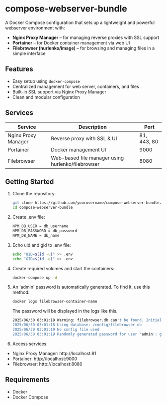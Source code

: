 # compose-webserver-bundle
A Docker Compose configuration that sets up a lightweight and powerful webserver environment with:

- **Nginx Proxy Manager** – for managing reverse proxies with SSL support
- **Portainer** – for Docker container management via web UI
- **Filebrowser (hurlenko/image)** – for browsing and managing files in a simple interface

## Features

- Easy setup using `docker-compose`
- Centralized management for web server, containers, and files
- Built-in SSL support via Nginx Proxy Manager
- Clean and modular configuration

## Services

| Service              | Description                                      | Port         |
|----------------------|--------------------------------------------------|--------------|
| Nginx Proxy Manager  | Reverse proxy with SSL & UI                      | 81, 443, 80  |
| Portainer            | Docker management UI                             | 9000         |
| Filebrowser          | Web-based file manager using hurlenko/filebrowser| 8080         |

## Getting Started

1. Clone the repository:

   ```bash
   git clone https://github.com/yourusername/compose-webserver-bundle.git
   cd compose-webserver-bundle

2. Create .env file:

   ```bash
   NPM_DB_USER = db_username
   NPM_DB_PASSWORD = db_password
   NPM_DB_NAME = db_name

4. Echo uid and gid to .env file:
   ```bash
   echo "UID=$(id -u)" >> .env
   echo "GID=$(id -g)" >> .env

5. Create required volumes and start the containers:
   ```bash
   docker-compose up -d

6. An 'admin' password is automatically generated. To find it, use this method:
   ```bash
   docker logs filebrowser-container-name
   ```
   The password will be displayed in the logs like this.
   ```bash
   2025/06/30 03:01:18 Warning: filebrowser.db can't be found. Initialing in /config/
   2025/06/30 03:01:18 Using database: /config/filebrowser.db
   2025/06/30 03:01:19 No config file used
   2025/06/30 03:01:19 Randomly generated password for user 'admin': generated-password

7. Access services:
- Nginx Proxy Manager: http://localhost:81
- Portainer: http://localhost:9000
- Filebrowser: http://localhost:8080

## Requirements
- Docker
- Docker Compose
